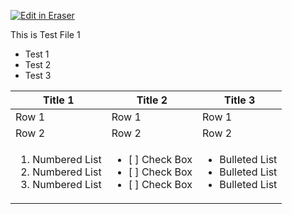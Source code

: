 <p><a target="_blank" href="https://app.eraser.io/workspace/zikqrAUEL5wc57nzfM8X" id="edit-in-eraser-github-link"><img alt="Edit in Eraser" src="https://firebasestorage.googleapis.com/v0/b/second-petal-295822.appspot.com/o/images%2Fgithub%2FOpen%20in%20Eraser.svg?alt=media&amp;token=968381c8-a7e7-472a-8ed6-4a6626da5501"></a></p>

This is Test File 1

- Test 1
- Test 2
- Test 3




| Title 1 | Title 2 | Title 3 |
| ----- | ----- | ----- |
| Row 1 | Row 1 | Row 1 |
| Row 2 | Row 2 | Row 2 |
| <ol><li>Numbered List</li><li>Numbered List</li><li>Numbered List</li></ol> | <ul><li>[ ] Check Box</li><li>[ ] Check Box</li><li>[ ] Check Box</li></ul> | <ul><li>Bulleted List</li><li>Bulleted List</li><li>Bulleted List</li></ul> |



<!--- Eraser file: https://app.eraser.io/workspace/zikqrAUEL5wc57nzfM8X --->